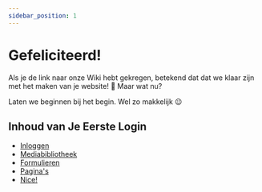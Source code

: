 ```yaml
---
sidebar_position: 1
---
```


# Gefeliciteerd!

Als je de link naar onze Wiki hebt gekregen, betekend dat dat we klaar zijn met het maken van je website! 🎉 Maar wat nu?

Laten we beginnen bij het begin. Wel zo makkelijk 😉

## Inhoud van Je Eerste Login

- [Inloggen](./inloggen)
- [Mediabibliotheek](https://wiki.pageking.nl/docs/tutorial-basics/mediabibliotheek)
- [Formulieren](https://wiki.pageking.nl/docs/tutorial-basics/formulieren)
- [Pagina's](https://wiki.pageking.nl/docs/tutorial-basics/paginas)
- [Nice!](https://wiki.pageking.nl/docs/tutorial-basics/nice)